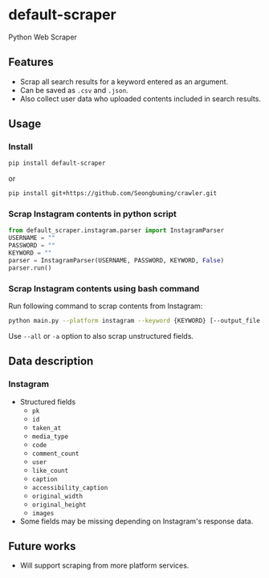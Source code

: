 # default-scraper

Python Web Scraper

## Features

- Scrap all search results for a keyword entered as an argument.
- Can be saved as `.csv` and `.json`.
- Also collect user data who uploaded contents included in search results.

## Usage

### Install

```bash
pip install default-scraper
```

or

```bash
pip install git+https://github.com/Seongbuming/crawler.git
```

### Scrap Instagram contents in python script

```python
from default_scraper.instagram.parser import InstagramParser
USERNAME = ""
PASSWORD = ""
KEYWORD = ""
parser = InstagramParser(USERNAME, PASSWORD, KEYWORD, False)
parser.run()
```

### Scrap Instagram contents using bash command

Run following command to scrap contents from Instagram:

```bash
python main.py --platform instagram --keyword {KEYWORD} [--output_file OUTPUT_FILE] [--all]
```

Use `--all` or `-a` option to also scrap unstructured fields.

## Data description

### Instagram

- Structured fields
  - `pk`
  - `id`
  - `taken_at`
  - `media_type`
  - `code`
  - `comment_count`
  - `user`
  - `like_count`
  - `caption`
  - `accessibility_caption`
  - `original_width`
  - `original_height`
  - `images`
- Some fields may be missing depending on Instagram's response data.

## Future works

- Will support scraping from more platform services.
